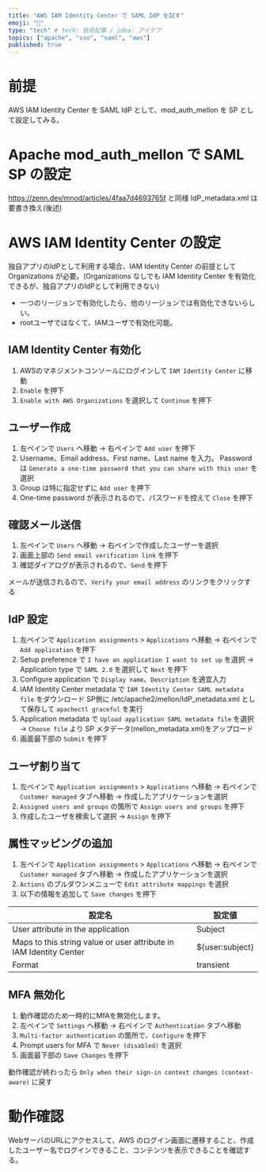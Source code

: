 ```yaml
---
title: "AWS IAM Identity Center で SAML IdP を試す"
emoji: "🍉"
type: "tech" # tech: 技術記事 / idea: アイデア
topics: ["apache", "sso", "saml", "aws"]
published: true
---
```


# 前提

AWS IAM Identity Center を SAML IdP として、mod_auth_mellon を SP として設定してみる。

# Apache mod_auth_mellon で SAML SP の設定

https://zenn.dev/mnod/articles/4faa7d4693765f と同様
IdP_metadata.xml は要書き換え(後述)

# AWS IAM Identity Center の設定

独自アプリのIdPとして利用する場合、IAM Identity Center の前提として Organizations が必要。(Organizations なしでも IAM Identity Center を有効化できるが、独自アプリのIdPとして利用できない)

- 一つのリージョンで有効化したら、他のリージョンでは有効化できないらしい。
- rootユーザではなくて、IAMユーザで有効化可能。

## IAM Identity Center 有効化

1. AWSのマネジメントコンソールにログインして `IAM Identity Center` に移動
1. `Enable` を押下
1. `Enable with AWS Organizations` を選択して `Continue` を押下

## ユーザー作成

1. 左ペインで `Users` へ移動 → 右ペインで `Add user` を押下
1. Username、Email address、First name、Last name を入力。
Password は `Generate a one-time password that you can share with this user` を選択
1. Group は特に指定せずに `Add user` を押下
1. One-time password が表示されるので、パスワードを控えて `Close` を押下

## 確認メール送信

1. 左ペインで `Users` へ移動 → 右ペインで作成したユーザーを選択
1. 画面上部の `Send email verification link` を押下
1. 確認ダイアログが表示されるので、`Send` を押下

メールが送信されるので、`Verify your email address` のリンクをクリックする

## IdP 設定

1. 左ペインで `Application assignments` > `Applications` へ移動 → 右ペインで `Add application` を押下
1. Setup preference で `I have an application I want to set up` を選択 → Application type で `SAML 2.0` を選択して `Next` を押下
1. Configure application で `Display name`、`Description` を適宜入力
1. IAM Identity Center metadata で `IAM Identity Center SAML metadata file` をダウンロード
SP側に /etc/apache2/mellon/IdP_metadata.xml として保存して `apachectl graceful` を実行
1. Application metadata で `Upload application SAML metadata file` を選択 → `Choose file` より SP メタデータ(mellon_metadata.xml)をアップロード
1. 画面最下部の `Submit` を押下

## ユーザ割り当て

1. 左ペインで `Application assignments` > `Applications` へ移動 → 右ペインで `Customer managed` タブへ移動 → 作成したアプリケーションを選択
1. `Assigned users and groups` の箇所で `Assign users and groups` を押下
1. 作成したユーザを検索して選択 → `Assign` を押下

## 属性マッピングの追加

1. 左ペインで `Application assignments` > `Applications` へ移動 → 右ペインで `Customer managed` タブへ移動 → 作成したアプリケーションを選択
1. `Actions` のプルダウンメニューで `Edit attribute mappings` を選択
1. 以下の情報を追加して `Save changes` を押下

| 設定名 | 設定値 |
| --- | --- |
| User attribute in the application | Subject |
| Maps to this string value or user attribute in IAM Identity Center | ${user:subject} |
| Format | transient |

## MFA 無効化

1. 動作確認のため一時的にMfAを無効化します。
1. 左ペインで `Settings` へ移動 → 右ペインで `Authentication` タブへ移動
1. `Multi-factor authentication` の箇所で、`Configure` を押下
1. Prompt users for MFA で `Never (disabled)` を選択
1. 画面最下部の `Save Changes` を押下

動作確認が終わったら `Only when their sign-in context changes (context-aware)` に戻す

# 動作確認

WebサーバのURLにアクセスして、AWS のログイン画面に遷移すること、作成したユーザー名でログインできること、コンテンツを表示できることを確認する。


